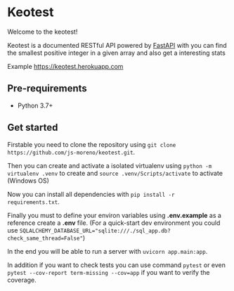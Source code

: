 # Keotest

Welcome to the keotest!

Keotest is a documented RESTful API powered by [FastAPI](https://fastapi.tiangolo.com/) with you can find the smallest positive integer in a given array and also get a interesting stats

Example https://keotest.herokuapp.com

## Pre-requirements

- Python 3.7+

## Get started

Firstable you need to clone the repository using `git clone https://github.com/js-moreno/keotest.git`.

Then you can create and activate a isolated virtualenv using `python -m virtualenv .venv` to create and `source .venv/Scripts/activate` to activate (Windows OS)

Now you can install all dependencies with `pip install -r requirements.txt`.

Finally you must to define your environ variables using **.env.example** as a reference create a **.env** file. (For a quick-start dev environment you could use `SQLALCHEMY_DATABASE_URL="sqlite:///./sql_app.db?check_same_thread=False"`)

In the end you will be able to run a server with `uvicorn app.main:app`.

In addition if you want to check tests you can use command `pytest` or even `pytest --cov-report term-missing --cov=app` if you want to verify the coverage.
